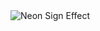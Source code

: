 <img src="https://capsule-render.vercel.app/api?type=neon&color=7D3BC3&text=VELOWIND&font=VT323&fontSize=80&height=200" alt="Neon Sign Effect" />
